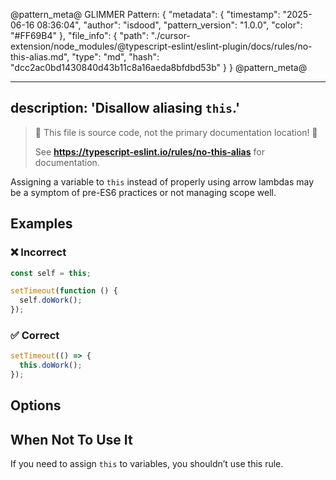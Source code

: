 @pattern_meta@
GLIMMER Pattern:
{
  "metadata": {
    "timestamp": "2025-06-16 08:36:04",
    "author": "isdood",
    "pattern_version": "1.0.0",
    "color": "#FF69B4"
  },
  "file_info": {
    "path": "./cursor-extension/node_modules/@typescript-eslint/eslint-plugin/docs/rules/no-this-alias.md",
    "type": "md",
    "hash": "dcc2ac0bd1430840d43b11c8a16aeda8bfdbd53b"
  }
}
@pattern_meta@

---
description: 'Disallow aliasing `this`.'
---

> 🛑 This file is source code, not the primary documentation location! 🛑
>
> See **https://typescript-eslint.io/rules/no-this-alias** for documentation.

Assigning a variable to `this` instead of properly using arrow lambdas may be a symptom of pre-ES6 practices
or not managing scope well.

## Examples

<!--tabs-->

### ❌ Incorrect

```js
const self = this;

setTimeout(function () {
  self.doWork();
});
```

### ✅ Correct

```js
setTimeout(() => {
  this.doWork();
});
```

## Options

## When Not To Use It

If you need to assign `this` to variables, you shouldn’t use this rule.
